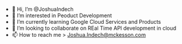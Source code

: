 - 👋 Hi, I’m @JoshuaIndech
- 👀 I’m interested in Peoduct Development
- 🌱 I’m currently learning Google Cloud Services and Products
- 💞️ I’m looking to collaborate on REal Time API development in cloud
- 📫 How to reach me > Joshua.Indech@mckesson.com

<!---
JoshuaIndech/JoshuaIndech is a ✨ special ✨ repository because its `README.md` (this file) appears on your GitHub profile.
You can click the Preview link to take a look at your changes.
--->
